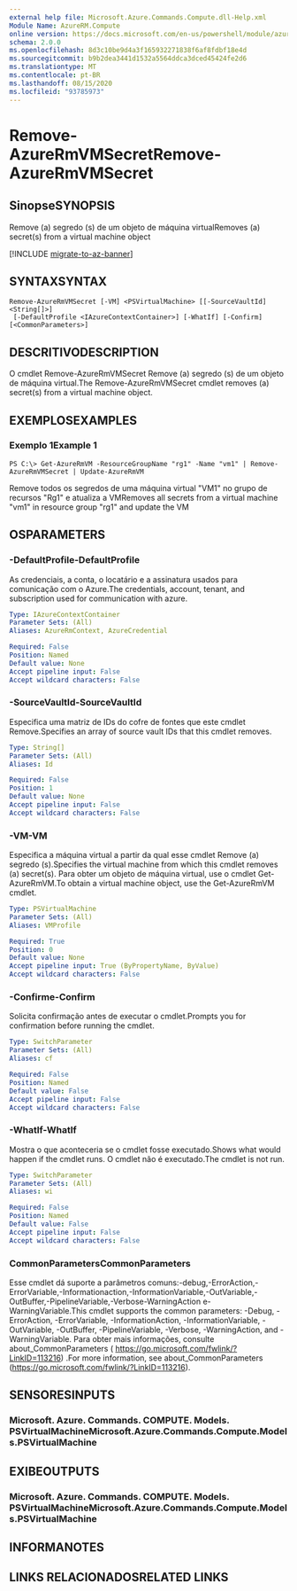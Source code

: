 ```yaml
---
external help file: Microsoft.Azure.Commands.Compute.dll-Help.xml
Module Name: AzureRM.Compute
online version: https://docs.microsoft.com/en-us/powershell/module/azurerm.compute/remove-azurermvmsecret
schema: 2.0.0
ms.openlocfilehash: 8d3c10be9d4a3f165932271838f6af8fdbf18e4d
ms.sourcegitcommit: b9b2dea3441d1532a5564ddca3dced45424fe2d6
ms.translationtype: MT
ms.contentlocale: pt-BR
ms.lasthandoff: 08/15/2020
ms.locfileid: "93785973"
---
```

# <span data-ttu-id="18946-101">Remove-AzureRmVMSecret</span><span class="sxs-lookup"><span data-stu-id="18946-101">Remove-AzureRmVMSecret</span></span>

## <span data-ttu-id="18946-102">Sinopse</span><span class="sxs-lookup"><span data-stu-id="18946-102">SYNOPSIS</span></span>
<span data-ttu-id="18946-103">Remove (a) segredo (s) de um objeto de máquina virtual</span><span class="sxs-lookup"><span data-stu-id="18946-103">Removes (a) secret(s) from a virtual machine object</span></span>

[!INCLUDE [migrate-to-az-banner](../../includes/migrate-to-az-banner.md)]

## <span data-ttu-id="18946-104">SYNTAX</span><span class="sxs-lookup"><span data-stu-id="18946-104">SYNTAX</span></span>

```
Remove-AzureRmVMSecret [-VM] <PSVirtualMachine> [[-SourceVaultId] <String[]>]
 [-DefaultProfile <IAzureContextContainer>] [-WhatIf] [-Confirm] [<CommonParameters>]
```

## <span data-ttu-id="18946-105">DESCRITIVO</span><span class="sxs-lookup"><span data-stu-id="18946-105">DESCRIPTION</span></span>
<span data-ttu-id="18946-106">O cmdlet Remove-AzureRmVMSecret Remove (a) segredo (s) de um objeto de máquina virtual.</span><span class="sxs-lookup"><span data-stu-id="18946-106">The Remove-AzureRmVMSecret cmdlet removes (a) secret(s) from a virtual machine object.</span></span>

## <span data-ttu-id="18946-107">EXEMPLOS</span><span class="sxs-lookup"><span data-stu-id="18946-107">EXAMPLES</span></span>

### <span data-ttu-id="18946-108">Exemplo 1</span><span class="sxs-lookup"><span data-stu-id="18946-108">Example 1</span></span>
```
PS C:\> Get-AzureRmVM -ResourceGroupName "rg1" -Name "vm1" | Remove-AzureRmVMSecret | Update-AzureRmVM
```

<span data-ttu-id="18946-109">Remove todos os segredos de uma máquina virtual "VM1" no grupo de recursos "Rg1" e atualiza a VM</span><span class="sxs-lookup"><span data-stu-id="18946-109">Removes all secrets from a virtual machine "vm1" in resource group "rg1" and update the VM</span></span>

## <span data-ttu-id="18946-110">OS</span><span class="sxs-lookup"><span data-stu-id="18946-110">PARAMETERS</span></span>

### <span data-ttu-id="18946-111">-DefaultProfile</span><span class="sxs-lookup"><span data-stu-id="18946-111">-DefaultProfile</span></span>
<span data-ttu-id="18946-112">As credenciais, a conta, o locatário e a assinatura usados para comunicação com o Azure.</span><span class="sxs-lookup"><span data-stu-id="18946-112">The credentials, account, tenant, and subscription used for communication with azure.</span></span>

```yaml
Type: IAzureContextContainer
Parameter Sets: (All)
Aliases: AzureRmContext, AzureCredential

Required: False
Position: Named
Default value: None
Accept pipeline input: False
Accept wildcard characters: False
```

### <span data-ttu-id="18946-113">-SourceVaultId</span><span class="sxs-lookup"><span data-stu-id="18946-113">-SourceVaultId</span></span>
<span data-ttu-id="18946-114">Especifica uma matriz de IDs do cofre de fontes que este cmdlet Remove.</span><span class="sxs-lookup"><span data-stu-id="18946-114">Specifies an array of source vault IDs that this cmdlet removes.</span></span>

```yaml
Type: String[]
Parameter Sets: (All)
Aliases: Id

Required: False
Position: 1
Default value: None
Accept pipeline input: False
Accept wildcard characters: False
```

### <span data-ttu-id="18946-115">-VM</span><span class="sxs-lookup"><span data-stu-id="18946-115">-VM</span></span>
<span data-ttu-id="18946-116">Especifica a máquina virtual a partir da qual esse cmdlet Remove (a) segredo (s).</span><span class="sxs-lookup"><span data-stu-id="18946-116">Specifies the virtual machine from which this cmdlet removes (a) secret(s).</span></span>
<span data-ttu-id="18946-117">Para obter um objeto de máquina virtual, use o cmdlet Get-AzureRmVM.</span><span class="sxs-lookup"><span data-stu-id="18946-117">To obtain a virtual machine object, use the Get-AzureRmVM cmdlet.</span></span>

```yaml
Type: PSVirtualMachine
Parameter Sets: (All)
Aliases: VMProfile

Required: True
Position: 0
Default value: None
Accept pipeline input: True (ByPropertyName, ByValue)
Accept wildcard characters: False
```

### <span data-ttu-id="18946-118">-Confirme</span><span class="sxs-lookup"><span data-stu-id="18946-118">-Confirm</span></span>
<span data-ttu-id="18946-119">Solicita confirmação antes de executar o cmdlet.</span><span class="sxs-lookup"><span data-stu-id="18946-119">Prompts you for confirmation before running the cmdlet.</span></span>

```yaml
Type: SwitchParameter
Parameter Sets: (All)
Aliases: cf

Required: False
Position: Named
Default value: False
Accept pipeline input: False
Accept wildcard characters: False
```

### <span data-ttu-id="18946-120">-WhatIf</span><span class="sxs-lookup"><span data-stu-id="18946-120">-WhatIf</span></span>
<span data-ttu-id="18946-121">Mostra o que aconteceria se o cmdlet fosse executado.</span><span class="sxs-lookup"><span data-stu-id="18946-121">Shows what would happen if the cmdlet runs.</span></span>
<span data-ttu-id="18946-122">O cmdlet não é executado.</span><span class="sxs-lookup"><span data-stu-id="18946-122">The cmdlet is not run.</span></span>

```yaml
Type: SwitchParameter
Parameter Sets: (All)
Aliases: wi

Required: False
Position: Named
Default value: False
Accept pipeline input: False
Accept wildcard characters: False
```

### <span data-ttu-id="18946-123">CommonParameters</span><span class="sxs-lookup"><span data-stu-id="18946-123">CommonParameters</span></span>
<span data-ttu-id="18946-124">Esse cmdlet dá suporte a parâmetros comuns:-debug,-ErrorAction,-ErrorVariable,-Informationaction,-InformationVariable,-OutVariable,-OutBuffer,-PipelineVariable,-Verbose-WarningAction e-WarningVariable.</span><span class="sxs-lookup"><span data-stu-id="18946-124">This cmdlet supports the common parameters: -Debug, -ErrorAction, -ErrorVariable, -InformationAction, -InformationVariable, -OutVariable, -OutBuffer, -PipelineVariable, -Verbose, -WarningAction, and -WarningVariable.</span></span> <span data-ttu-id="18946-125">Para obter mais informações, consulte about_CommonParameters ( https://go.microsoft.com/fwlink/?LinkID=113216) .</span><span class="sxs-lookup"><span data-stu-id="18946-125">For more information, see about_CommonParameters (https://go.microsoft.com/fwlink/?LinkID=113216).</span></span>

## <span data-ttu-id="18946-126">SENSORES</span><span class="sxs-lookup"><span data-stu-id="18946-126">INPUTS</span></span>

### <span data-ttu-id="18946-127">Microsoft. Azure. Commands. COMPUTE. Models. PSVirtualMachine</span><span class="sxs-lookup"><span data-stu-id="18946-127">Microsoft.Azure.Commands.Compute.Models.PSVirtualMachine</span></span>

## <span data-ttu-id="18946-128">EXIBE</span><span class="sxs-lookup"><span data-stu-id="18946-128">OUTPUTS</span></span>

### <span data-ttu-id="18946-129">Microsoft. Azure. Commands. COMPUTE. Models. PSVirtualMachine</span><span class="sxs-lookup"><span data-stu-id="18946-129">Microsoft.Azure.Commands.Compute.Models.PSVirtualMachine</span></span>

## <span data-ttu-id="18946-130">INFORMA</span><span class="sxs-lookup"><span data-stu-id="18946-130">NOTES</span></span>

## <span data-ttu-id="18946-131">LINKS RELACIONADOS</span><span class="sxs-lookup"><span data-stu-id="18946-131">RELATED LINKS</span></span>


